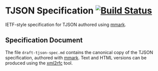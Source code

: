 # TJSON Specification [![Build Status](https://travis-ci.org/tjson/tjson-spec.svg?branch=master)](https://travis-ci.org/tjson/tjson-spec)

IETF-style specification for TJSON authored using [mmark].

[mmark]: https://github.com/miekg/mmark

## Specification Document

The file `draft-tjson-spec.md` contains the canonical copy of the
TJSON specification, authored with [mmark]. Text and HTML versions
can be produced using the [xml2rfc] tool.

[xml2rfc]: https://xml2rfc.tools.ietf.org/
